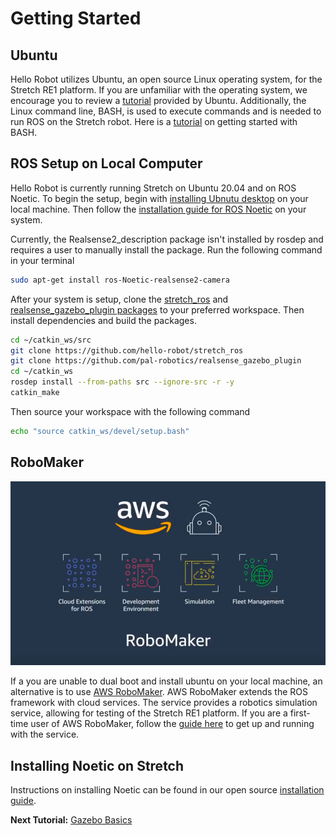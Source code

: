 # Getting Started

## Ubuntu

Hello Robot utilizes Ubuntu, an open source Linux operating system, for the Stretch RE1 platform. If you are unfamiliar with the operating system, we encourage you to review a [tutorial](https://ubuntu.com/tutorials/command-line-for-beginners#1-overview) provided by Ubuntu. Additionally, the Linux command line, BASH, is used to execute commands and is needed to run ROS on the Stretch robot. Here is a [tutorial](https://ryanstutorials.net/linuxtutorial/) on getting started with BASH.

## ROS Setup on Local Computer

Hello Robot is currently running Stretch on Ubuntu 20.04 and on ROS Noetic.  To begin the setup, begin with [installing Ubnutu desktop](https://ubuntu.com/tutorials/install-ubuntu-desktop#1-overview) on your local machine. Then follow the [installation guide for ROS Noetic](http://wiki.ros.org/noetic/Installation/Ubuntu) on your system.

Currently, the Realsense2_description package isn't installed by rosdep and requires a user to manually install the package. Run the following command in your terminal

```bash
sudo apt-get install ros-Noetic-realsense2-camera
```

After your system is setup, clone the [stretch_ros](https://github.com/hello-robot/stretch_ros.git) and [realsense_gazebo_plugin packages]( https://github.com/pal-robotics/realsense_gazebo_plugin) to your preferred workspace. Then install dependencies and build the packages.
```bash
cd ~/catkin_ws/src
git clone https://github.com/hello-robot/stretch_ros
git clone https://github.com/pal-robotics/realsense_gazebo_plugin
cd ~/catkin_ws
rosdep install --from-paths src --ignore-src -r -y
catkin_make
```


Then source your workspace with the following command
```bash
echo "source catkin_ws/devel/setup.bash"
```

## RoboMaker

![image](images/aws-robomaker.png)


If a you are unable to dual boot and install ubuntu on your local machine, an alternative is to use [AWS RoboMaker](https://aws.amazon.com/robomaker/). AWS RoboMaker extends the ROS framework with cloud services. The service provides a robotics simulation service, allowing for testing of the Stretch RE1 platform. If you are a first-time user of AWS RoboMaker, follow the [guide here](https://github.com/aws-robotics/aws-robomaker-robotics-curriculum/blob/main/getting-started-with-aws-robomaker/_modules/mod-2a-aws.md) to get up and running with the service.


## Installing Noetic on Stretch
Instructions on installing Noetic can be found in our open source [installation guide](https://github.com/hello-robot/stretch_ros/blob/dev/noetic/install_noetic.md).

**Next Tutorial:** [Gazebo Basics](gazebo_basics.md)
